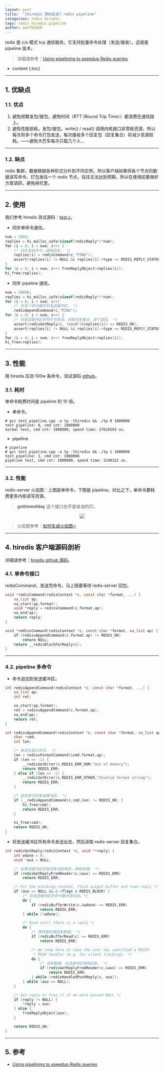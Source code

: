 ```yaml
---
layout: post
title:  "[hiredis 源码走读] redis pipeline"
categories: redis hiredis
tags: redis hiredis pipeline
author: wenfh2020
---
```


redis 是 c/s 模式 tcp 通信服务。它支持批量命令处理（发送/接收），这就是 pipeline 技术。

> 详细请参考：[Using pipelining to speedup Redis queries](https://redis.io/topics/pipelining)




* content
{:toc}

---

## 1. 优缺点

### 1.1. 优点

1. 避免频繁发包/接包，避免时间（RTT (Round Trip Time））都浪费在通信路上。
2. 避免性能损耗，发包/接包，write() / read() 调用内核接口非常耗资源，所以每次将多个命令打包发送，每次接收多个回复包（回复集合）将减少资源损耗。——避免大巴车每次只载几个人...

---

### 1.2. 缺点

redis 集群，数据根据各种形式分片到不同实例，所以客户端如果将各个节点的数据读写命令，打包发往一个 redis 节点，往往无法达到预期，所以在使用前要做好方案调研，避免掉坑里。

---

## 2. 使用

我们参考 hiredis 测试源码：[test.c](https://github.com/redis/hiredis/blob/master/test.c)。

* 同步单命令通信。

```c
num = 1000;
replies = hi_malloc_safe(sizeof(redisReply*)*num);
for (i = 0; i < num; i++) {
    /* 同步发送命令，接收回复。 */
    replies[i] = redisCommand(c,"PING");
    assert(replies[i] != NULL && replies[i]->type == REDIS_REPLY_STATUS);
}
for (i = 0; i < num; i++) freeReplyObject(replies[i]);
hi_free(replies);
```

* 同步 pipeline 通信。

```c
num = 10000;
replies = hi_malloc_safe(sizeof(redisReply*)*num);
for (i = 0; i < num; i++)
    /* 将多个命令缓存到发送缓冲区。 */
    redisAppendCommand(c,"PING");
for (i = 0; i < num; i++) {
    /* 将发送缓冲区命令打包发送，读取回复集合，逐个返回。 */
    assert(redisGetReply(c, (void*)&replies[i]) == REDIS_OK);
    assert(replies[i] != NULL && replies[i]->type == REDIS_REPLY_STATUS);
}
for (i = 0; i < num; i++) freeReplyObject(replies[i]);
hi_free(replies);
```

---

## 3. 性能

用 hiredis 压测 100w 条命令，测试源码 [github](https://github.com/wenfh2020/c_test/blob/master/redis/test_pipeline.cpp)。

### 3.1. 耗时

单命令耗费时间是 pipeline 的 10 倍。

* 单命令。

```shell
# gcc test_pipeline.cpp -o tp -lhiredis && ./tp 0 1000000
test pipeline: 0, cmd cnt: 1000000
normal test, cmd cnt: 1000000, spend time: 27626593 us.
```

* pipeline

```shell
# pipeline
# gcc test_pipeline.cpp -o tp -lhiredis && ./tp 1 1000000
test pipeline: 1, cmd cnt: 1000000
pipeline test, cmd cnt: 1000000, spend time: 2240152 us.
```

---

### 3.2. 性能

redis-server 火焰图：上图是单命令，下图是 pipeline。对比之下，单命令要耗费更多内核读写资源。

> **gettimeofday** 这个接口也不是省油的灯。

<div align=center><img src="/images/2021/2021-03-15-14-52-33.png" data-action="zoom"/></div>

> 火焰图参考：[如何生成火焰图🔥](https://wenfh2020.com/2020/07/30/flame-diagram/)

---

## 4. hiredis 客户端源码剖析

详细请参考：[hiredis github 源码](https://github.com/redis/hiredis/blob/master/hiredis.c)。

### 4.1. 单命令接口

redisCommand，发送完命令，马上阻塞等待 redis-server 回包。

```c
void *redisCommand(redisContext *c, const char *format, ...) {
    va_list ap;
    va_start(ap,format);
    void *reply = redisvCommand(c,format,ap);
    va_end(ap);
    return reply;
}

void *redisvCommand(redisContext *c, const char *format, va_list ap) {
    if (redisvAppendCommand(c,format,ap) != REDIS_OK)
        return NULL;
    return __redisBlockForReply(c);
}
```

---

### 4.2. pipeline 多命令

* 命令追加到发送缓冲区。

```c
int redisAppendCommand(redisContext *c, const char *format, ...) {
    va_list ap;
    int ret;

    va_start(ap,format);
    ret = redisvAppendCommand(c,format,ap);
    va_end(ap);
    return ret;
}

int redisvAppendCommand(redisContext *c, const char *format, va_list ap) {
    char *cmd;
    int len;

    /* 格式化接口命令。 */
    len = redisvFormatCommand(&cmd,format,ap);
    if (len == -1) {
        __redisSetError(c,REDIS_ERR_OOM,"Out of memory");
        return REDIS_ERR;
    } else if (len == -2) {
        __redisSetError(c,REDIS_ERR_OTHER,"Invalid format string");
        return REDIS_ERR;
    }

    /* 追加命令到发送缓冲区。 */
    if (__redisAppendCommand(c,cmd,len) != REDIS_OK) {
        hi_free(cmd);
        return REDIS_ERR;
    }

    hi_free(cmd);
    return REDIS_OK;
}
```

* 将发送缓冲区所有命令发送出去，然后读取 redis-server 回复集合。

```c
int redisGetReply(redisContext *c, void **reply) {
    int wdone = 0;
    void *aux = NULL;

    /* 如果读缓冲区还有回复没处理完，继续处理。 */
    if (redisGetReplyFromReader(c,&aux) == REDIS_ERR)
        return REDIS_ERR;

    /* For the blocking context, flush output buffer and read reply */
    if (aux == NULL && c->flags & REDIS_BLOCK) {
        /* 将发送缓冲区的命令集合发出去。*/
        do {
            if (redisBufferWrite(c,&wdone) == REDIS_ERR)
                return REDIS_ERR;
        } while (!wdone);

        /* Read until there is a reply */
        do {
            /* 等待服务端回复数据。 */
            if (redisBufferRead(c) == REDIS_ERR)
                return REDIS_ERR;

            /* We loop here in case the user has specified a RESP3
             * PUSH handler (e.g. for client tracking). */
            do {
                /* 读到数据，从读缓冲区里取回复。 */
                if (redisGetReplyFromReader(c,&aux) == REDIS_ERR)
                    return REDIS_ERR;
            } while (redisHandledPushReply(c, aux));
        } while (aux == NULL);
    }

    /* Set reply or free it if we were passed NULL */
    if (reply != NULL) {
        *reply = aux;
    } else {
        freeReplyObject(aux);
    }

    return REDIS_OK;
}

```

---

## 5. 参考

* [Using pipelining to speedup Redis queries](https://redis.io/topics/pipelining)
